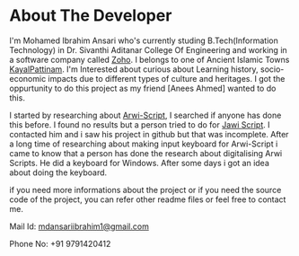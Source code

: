 <h1>About The Developer</h1>

I'm Mohamed Ibrahim Ansari who's currently studing B.Tech(Information Technology) in Dr. Sivanthi Aditanar College Of Engineering and working in a software company called [Zoho](https://www.zohocorp.com/). I belongs to one of Ancient Islamic Towns [KayalPattinam](https://en.wikipedia.org/wiki/Kayalpatnam). I'm Interested about curious about Learning history, socio-economic impacts due to different types of culture and heritages. I got the oppurtunity to do this project as my friend [Anees Ahmed] wanted to do this. 

I started by researching about [Arwi-Script](https://github.com/ArabuTamil/Readmes/blob/main/Arwi.md), I searched if anyone has done this before. I found no results but a person tried to do for [Jawi Script](https://en.wikipedia.org/wiki/Jawi_alphabet). I contacted him and i saw his project in github but that was incomplete. After a long time of researching about making input keyboard for Arwi-Script i came to know that a person has done the research about digitalising Arwi Scripts. He did a keyboard for Windows. After some days i got an idea about doing the keyboard. 

if you need more informations about the project or if you need the source code of the project, you can refer other readme files or feel free to contact me.

Mail Id: mdansariibrahim1@gmail.com

Phone No: +91 9791420412
